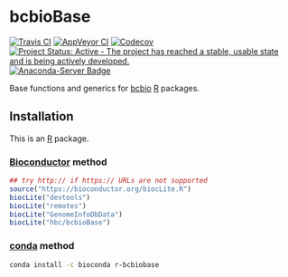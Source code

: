 # bcbioBase

[![Travis CI](https://travis-ci.org/hbc/bcbioBase.svg?branch=master)](https://travis-ci.org/hbc/bcbioBase)
[![AppVeyor CI](https://ci.appveyor.com/api/projects/status/j2o9aspoj8x4l9x7/branch/master?svg=true)](https://ci.appveyor.com/project/mjsteinbaugh/bcbiobase/branch/master)
[![Codecov](https://codecov.io/gh/hbc/bcbioBase/branch/master/graph/badge.svg)](https://codecov.io/gh/hbc/bcbioBase)
[![Project Status: Active - The project has reached a stable, usable state and is being actively developed.](https://www.repostatus.org/badges/latest/active.svg)](https://www.repostatus.org/#active)
[![Anaconda-Server Badge](https://anaconda.org/bioconda/r-bcbiobase/badges/version.svg)](https://anaconda.org/bioconda/r-bcbiobase)

Base functions and generics for [bcbio][] [R][] packages.


## Installation

This is an [R][] package.

### [Bioconductor][] method

```r
## try http:// if https:// URLs are not supported
source("https://bioconductor.org/biocLite.R")
biocLite("devtools")
biocLite("remotes")
biocLite("GenomeInfoDbData")
biocLite("hbc/bcbioBase")
```

### [conda][] method

```bash
conda install -c bioconda r-bcbiobase
```


[bcbio]: https://bcbio-nextgen.readthedocs.io
[Bioconductor]: https://bioconductor.org
[conda]: https://conda.io
[R]: https://www.r-project.org
